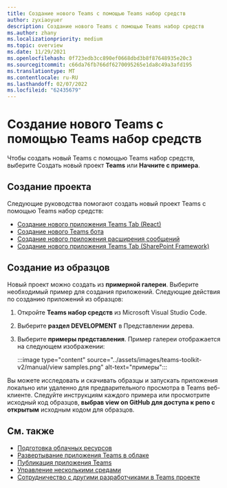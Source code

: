 ```yaml
---
title: Создание нового Teams с помощью Teams набор средств
author: zyxiaoyuer
description: Создание нового Teams с помощью Teams набор средств
ms.author: zhany
ms.localizationpriority: medium
ms.topic: overview
ms.date: 11/29/2021
ms.openlocfilehash: 0f723edb3cc890ef0668dbd3b8f87648935e20c3
ms.sourcegitcommit: c66da76fb766df6270095265e1da8c49a3afd195
ms.translationtype: MT
ms.contentlocale: ru-RU
ms.lasthandoff: 02/07/2022
ms.locfileid: "62435679"
---
```

# <a name="create-new-teams-project-using-teams-toolkit"></a>Создание нового Teams с помощью Teams набор средств

Чтобы создать новый Teams с помощью Teams набор средств, выберите Создать новый проект **Teams** или **Начните с примера**.

## <a name="create-new-project"></a>Создание проекта

Следующие руководства помогают создать новый проект Teams с помощью Teams набор средств:

- [Создание нового приложения Teams Tab (React)](/microsoftteams/platform/sbs-gs-javascript?tabs=vscode%2Cvsc%2Cviscode%2Cvcode&tutorial-step=2)
- [Создание нового Teams бота](/microsoftteams/platform/sbs-gs-spfx?tabs=vscode%2Cviscode&branch)
- [Создание нового приложения расширения сообщений](/microsoftteams/platform/sbs-gs-javascript?tabs=vscode%2Cvsc%2Cviscode%2Cvcode&tutorial-step=6&branch)
- [Создание нового приложения Teams Tab (SharePoint Framework)](/microsoftteams/platform/sbs-gs-spfx?tabs=vscode%2Cviscode&branch)

## <a name="create-from-samples"></a>Создание из образцов

 Новый проект можно создать из **примерной галереи**. Выберите необходимый пример для создания приложений. Следующие действия по созданию приложений из образцов:

 1. Откройте **Teams набор средств** из Microsoft Visual Studio Code.
 1. Выберите **раздел DEVELOPMENT** в Представлении дерева.
 1. Выберите **примеры представления**. Пример галереи отображается на следующем изображении:
   
    :::image type="content" source="../assets/images/teams-toolkit-v2/manual/view samples.png" alt-text="примеры":::

Вы можете исследовать и скачивать образцы и запускать приложения локально или удаленно для предварительного просмотра в Teams веб-клиенте. Следуйте инструкциям каждого примера или просмотрите исходный код образцов, **выбрав view on GitHub для доступа к репо с открытым** исходным кодом для образцов.

## <a name="see-also"></a>См. также

* [Подготовка облачных ресурсов](provision.md)
* [Развертывание приложения Teams в облаке](deploy.md)
* [Публикация приложения Teams](TeamsFx-collaboration.md)
* [Управление несколькими средами](TeamsFx-multi-env.md)
* [Сотрудничество с другими разработчиками в Teams проекте](TeamsFx-collaboration.md)
